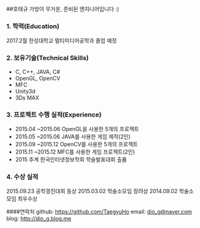 ##호태규
가방이 무거운, 준비된 엔지니어입니다 :)

### 1. 학력(Education)

2017.2월 한성대학교 멀티미디어공학과 졸업 예정

### 2. 보유기술(Technical Skills)

 * C, C++, JAVA, C#
 * OpenGL, OpenCV
 * MFC
 * Unity3d
 * 3Ds MAX
 

### 3. 프로젝트 수행 실적(Experience)

* 2015.04 ~2015.06 OpenGL을 사용한 5개의 프로젝트
* 2015.05 ~2015.06 JAVA를 사용한 게임 제작(2인)
* 2015.09 ~2015.12 OpenCV를 사용한 5개의 프로젝트
* 2015.11 ~2015.12 MFC를 사용한 게임 프로젝트(2인)
* 2015 추계 한국인터넷정보학회 학술발표대회 출품 

### 4. 수상 실적

2015.09.23 공학경진대회 동상
2015.03.02 학술소모임 장려상
2014.09.02 학술소모임 최우수상


####연락처
github: https://github.com/TaegyuHo
email: dio_g@naver.com
blog: http://dio_g.blog.me

